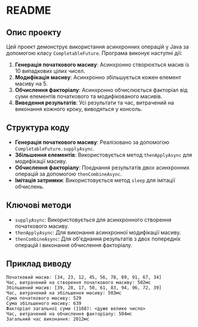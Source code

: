 # README

## Опис проекту
Цей проект демонструє використання асинхронних операцій у Java за допомогою класу `CompletableFuture`. Програма виконує наступні дії:

1. **Генерація початкового масиву**: Асинхронно створюється масив із 10 випадкових цілих чисел.
2. **Модифікація масиву**: Асинхронно збільшується кожен елемент масиву на 5.
3. **Обчислення факторіалу**: Асинхронно обчислюється факторіал від суми елементів початкового та модифікованого масивів.
4. **Виведення результатів**: Усі результати та час, витрачений на виконання кожного кроку, виводяться у консоль.

## Структура коду
- **Генерація початкового масиву**: Реалізовано за допомогою `CompletableFuture.supplyAsync`.
- **Збільшення елементів**: Використовується метод `thenApplyAsync` для модифікації масиву.
- **Обчислення факторіалу**: Поєднання результатів двох асинхронних операцій за допомогою `thenCombineAsync`.
- **Імітація затримки**: Використовується метод `sleep` для імітації обчислень.

## Ключові методи
- `supplyAsync`: Використовується для асинхронного створення початкового масиву.
- `thenApplyAsync`: Для виконання асинхронної модифікації масиву.
- `thenCombineAsync`: Для об'єднання результатів з двох попередніх операцій і виконання обчислення факторіалу.


## Приклад виводу
```
Початковий масив: [34, 23, 12, 45, 56, 78, 89, 91, 67, 34]
Час, витрачений на створення початкового масиву: 502мс
Збільшений масив: [39, 28, 17, 50, 61, 83, 94, 96, 72, 39]
Час, витрачений на збільшення масиву: 503мс
Сума початкового масиву: 529
Сума збільшеного масиву: 639
Факторіал загальної суми (1168): <дуже велике число>
Час, витрачений на обчислення факторіалу: 504мс
Загальний час виконання: 2012мс
```


